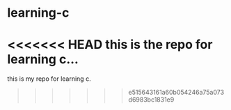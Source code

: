 # learning-c
<<<<<<< HEAD
this is the repo for learning c...
=======
this is my repo for learning c.
>>>>>>> e515643161a60b054246a75a073d6983bc1831e9
